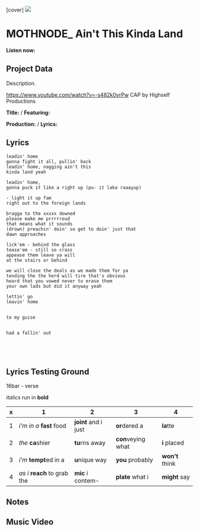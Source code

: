 [cover] ![](57175019_319474918741616_8502199518755923887_n.jpg)

# MOTHNODE_ Ain't This Kinda Land

**Listen now:** 

## Project Data

Description.

https://www.youtube.com/watch?v=-s482k0vrPw CAP by Highself Productions


**Title:**  / **Featuring:** 

**Production:**  / **Lyrics:** 

## Lyrics

```
leadin' home
gonna fight it all, pullin' back
leadin' home, nagging ain't this
kinda land yeah

leadin' home,
gonna puck it like a right up (pu- it laka raaayup)

- light it up fam
right out to the foreign lands 

bragga to the xxxxx downed
please make me prrrrroud
that means what it sounds
(drown) preachin' doin' so get to doin' just that
dawn approaches

lick'em - behind the glass 
tease'em - still so crass
appease them leave ya will
at the stairs or behind

we will close the deals as we made them for ya
tending the the herd will tire that's obvious
heard that you vowed never to erase them
your own lads but did it anyway yeah

lettin' go
leavin' home


to my guise


had a fallin' out





```

## Lyrics Testing Ground

16bar - verse

*italics* run in
**bold**

| x | 1 | 2 | 3 | 4 |
|---|---|---|---|---|
| 1 | *i'm in a* **fast** food | **joint** and i just  | **or**dered a  | **la**tte  |
| 2 | *the* **ca**shier | **tu**rns away  |  **con**veying what |  **i** placed |
| 3 | *i'm* **tempt**ed in a | **u**nique way  |  **you** probably |  **won't** think |
| 4 | *as i* **reach** to grab the |  **mic** i contem-  | **plate** what i | **might** say |

## Notes

## Music Video
